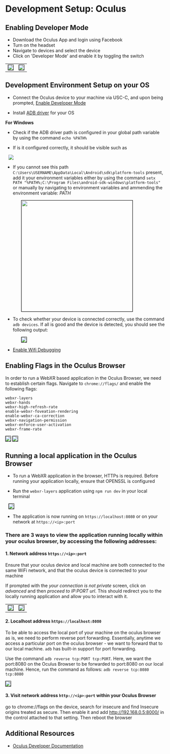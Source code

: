 # Development Setup: Oculus

## Enabling Developer Mode
- Download the Oculus App and login using Facebook
- Turn on the headset
- Navigate to devices and select the device
- Click on 'Developer Mode' and enable it by toggling the switch

<table>
    <tr>
        <td> <img src="./assests/OculusDeveloperMode.PNG" style="border: 1px solid black"/></td>
        <td> <img src="./assests/EnableDevMode.PNG" style="border: 1px solid black"/> </td>
    </tr>
</table>

## Development Environment Setup on your OS
- Connect the Oculus device to your machine via USC-C, and upon being prompted, [Enable Developer Mode](https://developer.oculus.com/documentation/native/android/mobile-device-setup/)

- Install [ADB driver](https://developer.oculus.com/downloads/package/oculus-adb-drivers/) for your OS 

__For Windows__

- Check if the ADB driver path is configured in your global path variable by using the command `echo %PATH%`

- If is it configured correctly, it should be visible such as
 <img src="./assests/ADB_AddedToPath.PNG" style="margin-left: 10px;"/>

- If you cannot see this path `C:\Users\USERNAME\AppData\Local\Android\sdk\platform-tools` present, add it your environment variables either by using the command `setx PATH "%PATH%;C:\Program Files\android-sdk-windows\platform-tools"` or manually by navigating to environment variables and ammending the environment variable: *PATH*

 <img src="./assests/ADB_PathVar.PNG" style="border: 1px solid black; margin-left: 50px; height: 350px;"/>

- To check whether your device is connected correctly, use the command `adb devices`. If all is good and the device is detected, you should see the following output:

 <img src="./assests/adbDevices.PNG" style="border: 1px solid black; margin-left: 50px;"/>

-  [Enable Wifi Debugging](https://developer.oculus.com/documentation/oculus-browser/browser-remote-debugging/)


## Enabling Flags in the Oculus Browser
In order to run a WebXR based application in the Oculus Browser, we need to establish certain flags. Navigate to `chrome://flags/` and enable the following flags:

    webxr-layers
    webxr-hands
    webxr-high-refresh-rate
    enable-webxr-foveation-rendering
    enable-webxr-ca-correction
    webxr-navigation-permission
    webxr-enforce-user-activation
    webxr-frame-rate

<img src="./assests/oculus_flags.PNG" style="border: 1px solid black"/>
<img src="./assests/oculus_flags2.PNG" style="border: 1px solid black"/>

## Running a local application in the Oculus Browser
- To run a WebXR application in the browser, HTTPs is required. Before running your application locally, ensure that OPENSSL is configured 

- Run the `webxr-layers` application using `npm run dev` in your local terminal
<img src="./assests/npmrundev.PNG" style="border: 1px solid black; margin-left:  10px"/>

- The application is now running on `https://localhost:8080` or on your network at `https://<ip>:port`

### There are 3 ways to view the application running locally within your oculus browser, by accessing the following addresses:


####  1. Network address `https://<ip>:port` 
Ensure that your oculus device and local machine are both connected to the same WiFi network, and that the oculus device is connected to your machine

If prompted with the *your connection is not private* screen, click on *advanced* and then *proceed to _IP:PORT_ url*. This  should redirect you to the locally running application and allow you to interact with it.

<table>
    <tr>
        <td> <img src="./assests/network_security.PNG" style="border: 1px solid black"/></td>
        <td> <img src="./assests/network_address.PNG" style="border: 1px solid black"/> </td>
    </tr>
</table>

#### 2.  Localhost address `https://localhost:8080`

To be able to access the local port of your machine on the oculus browser as is, we need to perform reverse port forwarding. Essentially, anytime we access a particular port on the oculus browser - we want to forward that to our local machine. `adb` has built-in support for port forwarding.

Use the command `adb reverse tcp:PORT tcp:PORT`. Here, we want the port:8080 on the Oculus Browser to be forwarded to port:8080 on our local machine. Hence, run the command as follows:
`adb reverse tcp:8080 tcp:8080`

<img src="./assests/portforwarding.PNG" style="border: 1px solid black"/>



####  3. Visit network address `http://<ip>:port` within your Oculus Browser 
go to chrome://flags on the device, search for insecure and find Insecure origins treated as secure. Then enable it and add http://192.168.0.5:8000/ in the control attached to that setting. Then reboot the browser


## Additional Resources
- [Oculus Developer Documentation](https://developer.oculus.com/develop/)



